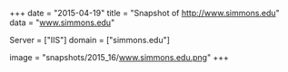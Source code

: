 
+++
date = "2015-04-19"
title = "Snapshot of http://www.simmons.edu"
data = "www.simmons.edu"

Server = ["IIS"]
domain = ["simmons.edu"]

  image = "snapshots/2015_16/www.simmons.edu.png"
+++
#
